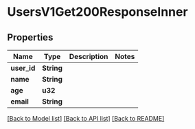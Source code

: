 # UsersV1Get200ResponseInner

## Properties
Name | Type | Description | Notes
------------ | ------------- | ------------- | -------------
**user_id** | **String** |  | 
**name** | **String** |  | 
**age** | **u32** |  | 
**email** | **String** |  | 

[[Back to Model list]](../README.md#documentation-for-models) [[Back to API list]](../README.md#documentation-for-api-endpoints) [[Back to README]](../README.md)


